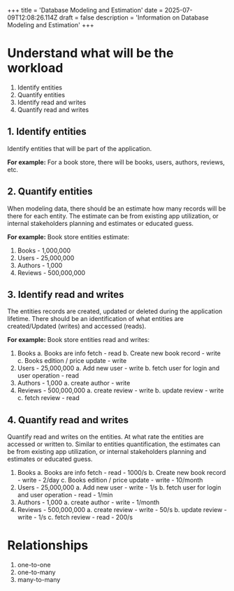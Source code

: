 +++
title = 'Database Modeling and Estimation'
date = 2025-07-09T12:08:26.114Z
draft = false
description = 'Information on Database Modeling and Estimation'
+++

# Understand what will be the workload

1. Identify entities
2. Quantify entities
3. Identify read and writes
4. Quantify read and writes

## 1. Identify entities

Identify entities that will be part of the application.

**For example:** For a book store, there will be books, users, authors, reviews, etc.

## 2. Quantify entities

When modeling data, there should be an estimate how many records will be there for each entity. The estimate can be from existing app utilization, or internal stakeholders planning and estimates or educated guess.

**For example:** Book store entities estimate:

1. Books - 1,000,000
2. Users - 25,000,000
3. Authors - 1,000
4. Reviews - 500,000,000

## 3. Identify read and writes

The entities records are created, updated or deleted during the application lifetime. There should be an identification of what entities are created/Updated (writes) and accessed (reads).

**For example:** Book store entities read and writes:

1. Books
  a. Books are info fetch - read
  b. Create new book record - write
  c. Books edition / price update - write
2. Users - 25,000,000
  a. Add new user - write
  b. fetch user for login and user operation - read
3. Authors - 1,000
  a. create author - write
4. Reviews - 500,000,000
  a. create review - write
  b. update review - write
  c. fetch review - read

## 4. Quantify read and writes

Quantify read and writes on the entities. At what rate the entities are accessed or written to. Similar to entities quantification, the estimates can be from existing app utilization, or internal stakeholders planning and estimates or educated guess. 

1. Books
  a. Books are info fetch - read - 1000/s
  b. Create new book record - write - 2/day
  c. Books edition / price update - write - 10/month
2. Users - 25,000,000
  a. Add new user - write - 1/s
  b. fetch user for login and user operation - read - 1/min
3. Authors - 1,000
  a. create author - write - 1/month
4. Reviews - 500,000,000
  a. create review - write - 50/s
  b. update review - write - 1/s
  c. fetch review - read - 200/s

# Relationships

1. one-to-one
2. one-to-many
3. many-to-many